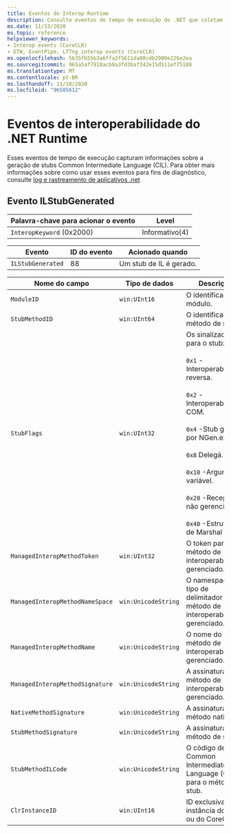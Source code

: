 ```yaml
---
title: Eventos do Interop Runtime
description: Consulte eventos de tempo de execução do .NET que coletam informações de diagnóstico específicas à interoperabilidade.
ms.date: 11/13/2020
ms.topic: reference
helpviewer_keywords:
- Interop events (CoreCLR)
- ETW, EventPipe, LTTng interop events (CoreCLR)
ms.openlocfilehash: 5635fb55b3a6ffa3f5611da80cdb2909e226e2ea
ms.sourcegitcommit: 965a5af7918acb0a3fd3baf342e15d511ef75188
ms.translationtype: MT
ms.contentlocale: pt-BR
ms.lasthandoff: 11/18/2020
ms.locfileid: "96585612"
---
```

# <a name="net-runtime-interop-events"></a>Eventos de interoperabilidade do .NET Runtime

Esses eventos de tempo de execução capturam informações sobre a geração de stubs Common Intermediate Language (CIL). Para obter mais informações sobre como usar esses eventos para fins de diagnóstico, consulte [log e rastreamento de aplicativos .net](../../core/diagnostics/logging-tracing.md)

## <a name="ilstubgenerated-event"></a>Evento ILStubGenerated

|Palavra-chave para acionar o evento|Level|
|-----------------------------------|-----------|
|`InteropKeyword` (0x2000)|Informativo(4)|
  
|Evento|ID do evento|Acionado quando|
|-----------|--------------|-----------------|
|`ILStubGenerated`|88|Um stub de IL é gerado.|

|Nome do campo|Tipo de dados|Descrição|
|----------------|---------------|-----------------|
|`ModuleID`|`win:UInt16`|O identificador de módulo.|
|`StubMethodID`|`win:UInt64`|O identificador do método de stub.|
|`StubFlags`|`win:UInt32`|Os sinalizadores para o stub:<br /><br /> `0x1` -Interoperabilidade reversa.<br /><br /> `0x2` -Interoperabilidade COM.<br /><br /> `0x4` -Stub gerado por NGen.exe.<br /><br /> `0x8` Delegá.<br /><br /> `0x10` -Argumento variável.<br /><br /> `0x20` -Receptor não gerenciado.<br /><br /> `0x40` -Estrutura de Marshal|
|`ManagedInteropMethodToken`|`win:UInt32`|O token para o método de interoperabilidade gerenciado.|
|`ManagedInteropMethodNameSpace`|`win:UnicodeString`|O namespace e o tipo de delimitador do método de interoperabilidade gerenciado.|
|`ManagedInteropMethodName`|`win:UnicodeString`|O nome do método de interoperabilidade gerenciado.|
|`ManagedInteropMethodSignature`|`win:UnicodeString`|A assinatura do método de interoperabilidade gerenciado.|
|`NativeMethodSignature`|`win:UnicodeString`|A assinatura do método nativo.|
|`StubMethodSignature`|`win:UnicodeString`|A assinatura do método de stub.|
|`StubMethodILCode`|`win:UnicodeString`|O código de Common Intermediate Language (CIL) para o método de stub.|
|`ClrInstanceID`|`win:UInt16`|ID exclusiva da instância do CLR ou do CoreCLR.|
